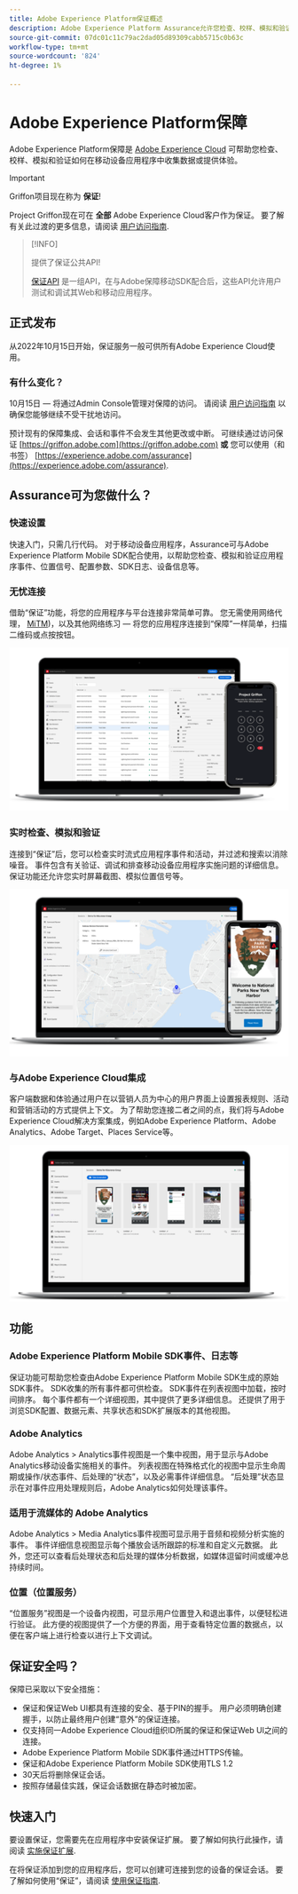 ```yaml
---
title: Adobe Experience Platform保证概述
description: Adobe Experience Platform Assurance允许您检查、校样、模拟和验证如何在移动设备应用程序中收集数据或提供体验。
source-git-commit: 07dc01c11c79ac2dad05d89309cabb5715c0b63c
workflow-type: tm+mt
source-wordcount: '824'
ht-degree: 1%

---
```



# Adobe Experience Platform保障

Adobe Experience Platform保障是 [Adobe Experience Cloud](https://www.adobe.com/cn/experience-cloud.html) 可帮助您检查、校样、模拟和验证如何在移动设备应用程序中收集数据或提供体验。

>[!IMPORTANT]
>
> Griffon项目现在称为 **保证**!
>
> Project Griffon现在可在 **全部** Adobe Experience Cloud客户作为保证。 要了解有关此过渡的更多信息，请阅读 [用户访问指南](./user-access.md).

>[!INFO]
>
>提供了保证公共API!
>
>[保证API](https://developer.adobe.com/adobe-assurance-public-apis/) 是一组API，在与Adobe保障移动SDK配合后，这些API允许用户测试和调试其Web和移动应用程序。

## 正式发布

从2022年10月15日开始，保证服务一般可供所有Adobe Experience Cloud使用。

### 有什么变化？

10月15日 — 将通过Admin Console管理对保障的访问。 请阅读 [用户访问指南](./user-access.md) 以确保您能够继续不受干扰地访问。

预计现有的保障集成、会话和事件不会发生其他更改或中断。 可继续通过访问保证 [https://griffon.adobe.com](https://griffon.adobe.com) **或** 您可以使用（和书签） [https://experience.adobe.com/assurance](https://experience.adobe.com/assurance).

## Assurance可为您做什么？

### 快速设置

快速入门，只需几行代码。 对于移动设备应用程序，Assurance可与Adobe Experience Platform Mobile SDK配合使用，以帮助您检查、模拟和验证应用程序事件、位置信号、配置参数、SDK日志、设备信息等。

### 无忧连接

借助“保证”功能，将您的应用程序与平台连接非常简单可靠。 您无需使用网络代理， [MiTM](https://en.wikipedia.org/wiki/Man-in-the-middle_attack))，以及其他网络练习 — 将您的应用程序连接到“保障”一样简单，扫描二维码或点按按钮。

![](./images/index/no-hassle-connection.png)

### 实时检查、模拟和验证

连接到“保证”后，您可以检查实时流式应用程序事件和活动，并过滤和搜索以消除噪音。 事件包含有关验证、调试和排查移动设备应用程序实施问题的详细信息。 保证功能还允许您实时屏幕截图、模拟位置信号等。

![](./images/index/real-time-insepction.png)

### 与Adobe Experience Cloud集成

客户端数据和体验通过用户在以营销人员为中心的用户界面上设置报表规则、活动和营销活动的方式提供上下文。 为了帮助您连接二者之间的点，我们将与Adobe Experience Cloud解决方案集成，例如Adobe Experience Platform、Adobe Analytics、Adobe Target、Places Service等。

![](./images/index/integration.png)

## 功能

### Adobe Experience Platform Mobile SDK事件、日志等

保证功能可帮助您检查由Adobe Experience Platform Mobile SDK生成的原始SDK事件。 SDK收集的所有事件都可供检查。 SDK事件在列表视图中加载，按时间排序。 每个事件都有一个详细视图，其中提供了更多详细信息。 还提供了用于浏览SDK配置、数据元素、共享状态和SDK扩展版本的其他视图。

### Adobe Analytics

Adobe Analytics > Analytics事件视图是一个集中视图，用于显示与Adobe Analytics移动设备实施相关的事件。 列表视图在特殊格式化的视图中显示生命周期或操作/状态事件、后处理的“状态”，以及必需事件详细信息。 “后处理”状态显示在对事件应用处理规则后，Adobe Analytics如何处理该事件。

### 适用于流媒体的 Adobe Analytics

Adobe Analytics > Media Analytics事件视图可显示用于音频和视频分析实施的事件。 事件详细信息视图显示每个播放会话所跟踪的标准和自定义元数据。 此外，您还可以查看后处理状态和后处理的媒体分析数据，如媒体逗留时间或缓冲总持续时间。

### 位置（位置服务）

“位置服务”视图是一个设备内视图，可显示用户位置登入和退出事件，以便轻松进行验证。 此方便的视图提供了一个方便的界面，用于查看特定位置的数据点，以便在客户端上进行检查以进行上下文调试。

## 保证安全吗？

保障已采取以下安全措施：

* 保证和保证Web UI都具有连接的安全、基于PIN的握手。 用户必须明确创建握手，以防止最终用户创建“意外”的保证连接。
* 仅支持同一Adobe Experience Cloud组织ID所属的保证和保证Web UI之间的连接。
* Adobe Experience Platform Mobile SDK事件通过HTTPS传输。
* 保证和Adobe Experience Platform Mobile SDK使用TLS 1.2
* 30天后将删除保证会话。
* 按照存储最佳实践，保证会话数据在静态时被加密。

## 快速入门

要设置保证，您需要先在应用程序中安装保证扩展。 要了解如何执行此操作，请阅读 [实施保证扩展](https://developer.adobe.com/client-sdks/documentation/platform-assurance-sdk/#add-the-aep-assurance-extension-to-your-app).

在将保证添加到您的应用程序后，您可以创建可连接到您的设备的保证会话。 要了解如何使用“保证”，请阅读 [使用保证指南](./tutorials/using-assurance.md).
